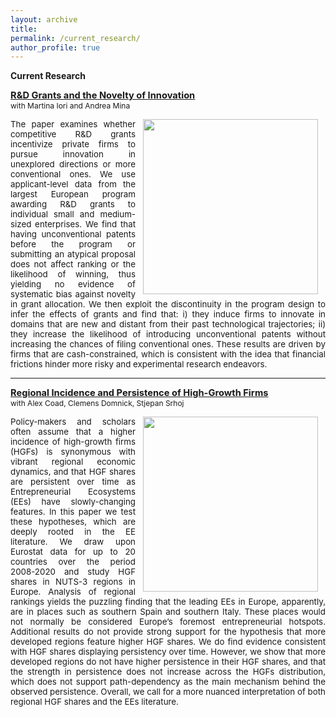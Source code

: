 ```yaml
---
layout: archive
title: 
permalink: /current_research/
author_profile: true
---
```

**Current Research**

 
<span style="font-size:11pt;"><strong><a href="https://conference.nber.org/conf_papers/f183994.pdf" target="_blank" rel="noopener noreferrer">R&D Grants and the Novelty of Innovation</a></strong></span>
<span style="font-size:9pt; display: block; margin-top: 0px;">with Martina Iori and Andrea Mina</span>

<div style="text-align: justify; font-size:10pt;" >
<img width="280px" align="right" src="http://pietrosantoleri.github.io/images/rddnovelty.png" hspace="12">
The paper examines whether competitive R&D grants incentivize private firms to pursue innovation in unexplored directions or more conventional ones. We use applicant-level data from the largest European program awarding R&D grants to individual small and medium-sized enterprises. We find that having unconventional patents before the program or submitting an atypical proposal does not affect ranking or the likelihood of winning, thus yielding no evidence of systematic bias against novelty in grant allocation. We then exploit the discontinuity in the program design to infer the effects of grants and find that: i) they induce firms to innovate in domains that are new and distant from their past technological trajectories; ii) they increase the likelihood of introducing unconventional patents without increasing the chances of filing conventional ones. These results are driven by firms that are cash-constrained, which is consistent with the idea that financial frictions hinder more risky and experimental research endeavors. </div>

------

<span style="font-size:11pt;"><strong><a href="https://publications.jrc.ec.europa.eu/repository/handle/JRC134469" target="_blank" rel="noopener noreferrer">Regional Incidence and Persistence of High-Growth Firms</a></strong></span>
<span style="font-size:9pt; display: block; margin-top: 0px;">with Alex Coad, Clemens Domnick, Stjepan Srhoj</span>

<div style="text-align: justify; font-size:10pt;" >
<img width="280px" align="right" src="http://pietrosantoleri.github.io/images/hgf.png" hspace="12">
Policy-makers and scholars often assume that a higher incidence of high-growth firms (HGFs) is synonymous with vibrant regional economic dynamics, and that HGF shares are persistent over time as Entrepreneurial Ecosystems (EEs) have slowly-changing features. In this paper we test these hypotheses, which are deeply rooted in the EE literature. We draw upon Eurostat data for up to 20 countries over the period 2008-2020 and study HGF shares in NUTS-3 regions in Europe. Analysis of regional rankings yields the puzzling finding that the leading EEs in Europe, apparently, are in places such as southern Spain and southern Italy. These places would not normally be considered Europe’s foremost entrepreneurial hotspots. Additional results do not provide strong support for the hypothesis that more developed regions feature higher HGF shares. We do find evidence consistent with HGF shares displaying persistency over time. However, we show that more developed regions do not have higher persistence in their HGF shares, and that the strength in persistence does not increase across the HGFs distribution, which does not support path-dependency as the main mechanism behind the observed persistence. Overall, we call for a more nuanced interpretation of both regional HGF shares and the EEs literature.</div>
